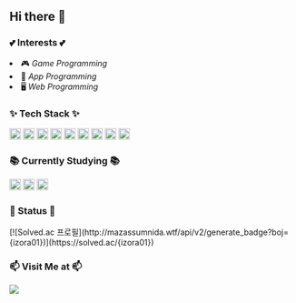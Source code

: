 ## Hi there 👋 

<h3>💕 Interests 💕</h3>
<ul></ul>
  <li>🎮 <i>Game Programming</i></li>
  <li>📱 <i>App Programming</i></li>
  <li>🖥️ <i>Web Programming</i></li>
</ul>

<h3>✨ Tech Stack ✨</h3>
<span>
  <img height="20" src="https://ziadoua.github.io/m3-Markdown-Badges/badges/HTML/html1.svg">
  <img height="20" src="https://ziadoua.github.io/m3-Markdown-Badges/badges/CSS/css1.svg">
  <img height="20" src="https://ziadoua.github.io/m3-Markdown-Badges/badges/Javascript/javascript3.svg">
  <img height="20" src="https://ziadoua.github.io/m3-Markdown-Badges/badges/ReactNative/reactnative1.svg">
  <img height="20" src="https://ziadoua.github.io/m3-Markdown-Badges/badges/Python/python3.svg">
  <img height="20" src="https://ziadoua.github.io/m3-Markdown-Badges/badges/Firebase/firebase1.svg">
  <img height="20" src="https://ziadoua.github.io/m3-Markdown-Badges/badges/React/react2.svg">
  <img height="20" src="https://ziadoua.github.io/m3-Markdown-Badges/badges/NodeJS/nodejs2.svg"> 
  <img height="20" src="https://ziadoua.github.io/m3-Markdown-Badges/badges/AWS/aws2.svg">
</span>

<br>

<h3>📚 Currently Studying 📚</h3>
<span>
  <img height="20" src="https://ziadoua.github.io/m3-Markdown-Badges/badges/C++/c++1.svg">
  <img height="20" src="https://ziadoua.github.io/m3-Markdown-Badges/badges/CSharp/csharp1.svg">
  <img height="20" src="https://ziadoua.github.io/m3-Markdown-Badges/badges/AWS/aws2.svg">
</span>

<br>

<h3>📖 Status 📖</h3>
[![Solved.ac
프로필](http://mazassumnida.wtf/api/v2/generate_badge?boj={izora01})](https://solved.ac/{izora01})

<br>

<h3>📫 Visit Me at 📫</h3>
<span>
<a href="https://velog.io/@gradeten"><img src="https://img.shields.io/badge/Tech%20Blog-11B48A?style=flat-square&logo=Vimeo&logoColor=white&link=https://velog.io/@gradeten"/></a>
</span>


